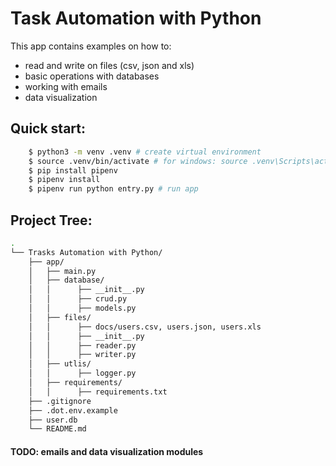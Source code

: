 # Task Automation with Python

This app contains examples on how to:

- read and write on files (csv, json and xls)
- basic operations with databases
- working with emails
- data visualization

## Quick start:

```bash
    $ python3 -m venv .venv # create virtual environment
    $ source .venv/bin/activate # for windows: source .venv\Scripts\activate
    $ pip install pipenv
    $ pipenv install
    $ pipenv run python entry.py # run app
```

## Project Tree:

```bash
.
└── Trasks Automation with Python/
    ├── app/
    │   ├── main.py
    │   ├── database/
    │   │      ├── __init__.py
    │   │      ├── crud.py
    │   │      ├── models.py
    │   ├── files/
    │   │      ├── docs/users.csv, users.json, users.xls
    │   │      ├── __init__.py
    │   │      ├── reader.py
    │   │      ├── writer.py
    │   ├── utlis/
    │   │      ├── logger.py
    │   ├── requirements/
    │   │      ├── requirements.txt
    ├── .gitignore
    ├── .dot.env.example
    ├── user.db
    └── README.md
```

#### TODO: emails and data visualization modules
